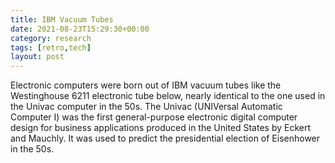 ```yaml
---
title: IBM Vacuum Tubes
date: 2021-08-23T15:29:30+00:00
category: research
tags: [retro,tech]
layout: post
---
```


Electronic computers were born out of IBM vacuum tubes like the Westinghouse 6211 electronic tube below, nearly identical to the one used in the Univac computer in the 50s. The Univac (UNIVersal Automatic Computer I) was the first general-purpose electronic digital computer design for business applications produced in the United States by Eckert and Mauchly. It was used to predict the presidential election of Eisenhower in the 50s.
